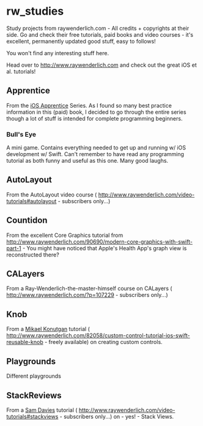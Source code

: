 # rw_studies
Study projects from raywenderlich.com - All credits + copyrights at their side. Go and check their free tutorials, paid books and video courses - it's excellent, permanently updated good stuff, easy to follows!

You won't find any interesting stuff here. 

Head over to http://www.raywenderlich.com and check out the great iOS et al. tutorials!

## Apprentice
From the [iOS Apprentice](http://www.raywenderlich.com/store/ios-apprentice) Series. As I found so many best practice information in this (paid) book, I decided to go through the entire series though a lot of stuff is intended for complete programming beginners.

### Bull's Eye
A mini game. Contains everything needed to get up and running w/ iOS development w/ Swift. Can't remember to have read any programming tutorial as both funny and useful as this one. Many good laughs.

## AutoLayout
From the AutoLayout video course ( http://www.raywenderlich.com/video-tutorials#autolayout - subscribers only...)

## Countidon
From the excellent Core Graphics tutorial from http://www.raywenderlich.com/90690/modern-core-graphics-with-swift-part-1 - You might have noticed that Apple's Health App's graph view is reconstructed there?

## CALayers
From a Ray-Wenderlich-the-master-himself course on CALayers ( http://www.raywenderlich.com/?p=107229 - subscribers only...)

## Knob
From a [Mikael Konutgan](http://kmikael.com/) tutorial ( http://www.raywenderlich.com/82058/custom-control-tutorial-ios-swift-reusable-knob - freely available) on creating custom controls.

## Playgrounds
Different playgrounds

## StackReviews
From a [Sam Davies](https://twitter.com/@iwantmyrealname) tutorial ( http://www.raywenderlich.com/video-tutorials#stackviews - subscribers only...) on - yes! - Stack Views.

